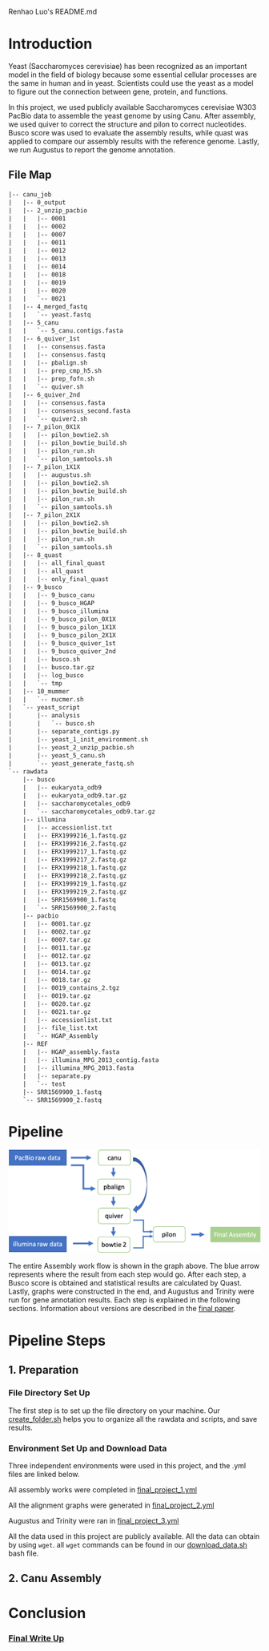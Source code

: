 Renhao Luo's README.md

# Introduction

Yeast (Saccharomyces cerevisiae) has been recognized as an important model in the field of biology because some essential cellular processes are the same in human and in yeast. Scientists could use the yeast as a model to figure out the connection between gene, protein, and functions.

In this project, we used publicly available Saccharomyces cerevisiae W303 PacBio data to assemble the yeast genome by using Canu. After assembly, we used quiver to correct the structure and pilon to correct nucleotides. Busco score was used to evaluate the assembly results, while quast was applied to compare our assembly results with the reference genome. Lastly, we run Augustus to report the genome annotation.

## File Map

```
|-- canu_job
|   |-- 0_output
|   |-- 2_unzip_pacbio
|   |   |-- 0001
|   |   |-- 0002
|   |   |-- 0007
|   |   |-- 0011
|   |   |-- 0012
|   |   |-- 0013
|   |   |-- 0014
|   |   |-- 0018
|   |   |-- 0019
|   |   |-- 0020
|   |   `-- 0021
|   |-- 4_merged_fastq
|   |   `-- yeast.fastq
|   |-- 5_canu
|   |   `-- 5_canu.contigs.fasta
|   |-- 6_quiver_1st
|   |   |-- consensus.fasta
|   |   |-- consensus.fastq
|   |   |-- pbalign.sh
|   |   |-- prep_cmp_h5.sh
|   |   |-- prep_fofn.sh
|   |   `-- quiver.sh
|   |-- 6_quiver_2nd
|   |   |-- consensus.fasta
|   |   |-- consensus_second.fasta
|   |   `-- quiver2.sh
|   |-- 7_pilon_0X1X
|   |   |-- pilon_bowtie2.sh
|   |   |-- pilon_bowtie_build.sh
|   |   |-- pilon_run.sh
|   |   `-- pilon_samtools.sh
|   |-- 7_pilon_1X1X
|   |   |-- augustus.sh
|   |   |-- pilon_bowtie2.sh
|   |   |-- pilon_bowtie_build.sh
|   |   |-- pilon_run.sh
|   |   `-- pilon_samtools.sh
|   |-- 7_pilon_2X1X
|   |   |-- pilon_bowtie2.sh
|   |   |-- pilon_bowtie_build.sh
|   |   |-- pilon_run.sh
|   |   `-- pilon_samtools.sh
|   |-- 8_quast
|   |   |-- all_final_quast
|   |   |-- all_quast
|   |   |-- only_final_quast
|   |-- 9_busco
|   |   |-- 9_busco_canu
|   |   |-- 9_busco_HGAP
|   |   |-- 9_busco_illumina
|   |   |-- 9_busco_pilon_0X1X
|   |   |-- 9_busco_pilon_1X1X
|   |   |-- 9_busco_pilon_2X1X
|   |   |-- 9_busco_quiver_1st
|   |   |-- 9_busco_quiver_2nd
|   |   |-- busco.sh
|   |   |-- busco.tar.gz
|   |   |-- log_busco
|   |   `-- tmp
|   |-- 10_mummer
|   |   `-- nucmer.sh
|   `-- yeast_script
|       |-- analysis
|       |   `-- busco.sh
|       |-- separate_contigs.py
|       |-- yeast_1_init_environment.sh
|       |-- yeast_2_unzip_pacbio.sh
|       |-- yeast_5_canu.sh
|       `-- yeast_generate_fastq.sh
`-- rawdata
    |-- busco
    |   |-- eukaryota_odb9
    |   |-- eukaryota_odb9.tar.gz
    |   |-- saccharomycetales_odb9
    |   `-- saccharomycetales_odb9.tar.gz
    |-- illumina
    |   |-- accessionlist.txt
    |   |-- ERX1999216_1.fastq.gz
    |   |-- ERX1999216_2.fastq.gz
    |   |-- ERX1999217_1.fastq.gz
    |   |-- ERX1999217_2.fastq.gz
    |   |-- ERX1999218_1.fastq.gz
    |   |-- ERX1999218_2.fastq.gz
    |   |-- ERX1999219_1.fastq.gz
    |   |-- ERX1999219_2.fastq.gz
    |   |-- SRR1569900_1.fastq
    |   `-- SRR1569900_2.fastq
    |-- pacbio
    |   |-- 0001.tar.gz
    |   |-- 0002.tar.gz
    |   |-- 0007.tar.gz
    |   |-- 0011.tar.gz
    |   |-- 0012.tar.gz
    |   |-- 0013.tar.gz
    |   |-- 0014.tar.gz
    |   |-- 0018.tar.gz
    |   |-- 0019_contains_2.tgz
    |   |-- 0019.tar.gz
    |   |-- 0020.tar.gz
    |   |-- 0021.tar.gz
    |   |-- accessionlist.txt
    |   |-- file_list.txt
    |   `-- HGAP_Assembly
    |-- REF
    |   |-- HGAP_assembly.fasta
    |   |-- illumina_MPG_2013_contig.fasta
    |   |-- illumina_MPG_2013.fasta
    |   |-- separate.py
    |   `-- test
    |-- SRR1569900_1.fastq
    `-- SRR1569900_2.fastq
```
# Pipeline
![work flow](Figures/work_flow.png)

The entire Assembly work flow is shown in the graph above. The blue arrow represents where the result from each step would go. After each step, a Busco score is obtained and statistical results are calculated by Quast. Lastly, graphs were constructed in the end, and Augustus and Trinity were run for gene annotation results. Each step is explained in the following sections. Information about versions are described in the [final paper](https://docs.google.com/document/d/1BDGt6vxnI0uYwd2VWN8QQTd4IVIASFijE2-ZktaumLQ/edit?usp=sharing).

# Pipeline Steps

## 1. Preparation

### File Directory Set Up

The first step is to set up the file directory on your machine. Our [create_folder.sh](Create_Environment/create_folder.sh) helps you to organize all the rawdata and scripts, and save results.

### Environment Set Up and Download Data

Three independent environments were used in this project, and the .yml files are linked below. 

All assembly works were completed in [final_project_1.yml](final_project_1.yml)

All the alignment graphs were generated in [final_project_2.yml](final_project_2.yml)

Augustus and Trinity were ran in [final_project_3.yml](final_project_3.yml)

All the data used in this project are publicly available. All the data can obtain by using ```wget```. all ```wget``` commands can be found in our [download_data.sh](Create_Environment/download_data.sh) bash file.

## 2. Canu Assembly




# Conclusion

### [Final Write Up](https://docs.google.com/document/d/1BDGt6vxnI0uYwd2VWN8QQTd4IVIASFijE2-ZktaumLQ/edit?usp=sharing)
